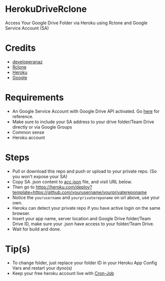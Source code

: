 # HerokuDriveRclone
Access Your Google Drive Folder via Heroku using Rclone and Google Service Account (SA)

# Credits 
  - <a href="https://github.com/developeranaz">developeranaz</a>
  - <a href="https://rclone.org">Rclone</a>
  - <a href="https://heroku.com">Heroku</a>
  - <a href="https://google.com">Google</a>
  
# Requirements
  - An Google Service Account with Google Drive API activated. Go <a href="https://github.com/xyou365/AutoRclone#step-2-generate-service-accounts-what-is-service-account-how-to-use-service-account-in-rclone">here</a> for reference.
  - Make sure to include your SA address to your drive folder/Team Drive directly or via Google Groups
  - Common sense
  - Heroku account
  
# Steps
  - Pull or download this repo and push or upload to your private repo. (So you won't expose your SA)
  - Copy SA .json content to <a href="acc.json">acc.json</a> file, and visit URL below.
  - Then go to https://heroku.com/deploy?template=https://github.com/yourusername/yourprivatereponame
  - Notice the `yourusername` and `yourprivatereponame` on url above, use your own.
  - Heroku can detect your private repo if you have active login on the same browser.
  - Insert your app name, server location and Google Drive folder/Team Drive ID, make sure your .json have access to your folder/Team Drive.
  - Wait for build and done.

# Tip(s)
  - To change folder, just replace your folder ID in your Heroku App Config Vars and restart your dyno(s)
  - Keep your free heroku account live with <a href="https://cron-job.org">Cron-Job</a>
